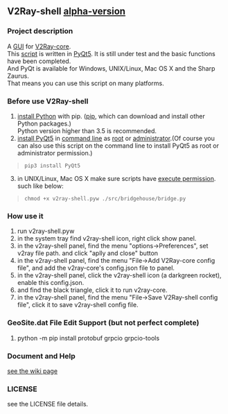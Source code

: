 ## V2Ray-shell [alpha-version](https://en.wiktionary.org/wiki/alpha_version)

### Project description
   A [GUI](https://en.wikipedia.org/wiki/Graphical_user_interface) for [V2Ray-core](https://github.com/v2ray/v2ray-core).<br>
   This [script](https://en.wikipedia.org/wiki/Scripting_language) is written in [PyQt5](https://www.riverbankcomputing.com/software/pyqt/intro). It is still under test and the basic functions have been completed.<br>And PyQt is available for Windows, UNIX/Linux, Mac OS X and the Sharp Zaurus.<br>That means you can use this script on many platforms.
   
### Before use V2Ray-shell
   1. [install Python](https://tutorial.djangogirls.org/en/python_installation/) with pip. ([pip](https://pip.pypa.io/en/stable/), which can download and install other Python packages.) <br>Python version higher than 3.5 is recommended.
   2. [install PyQt5](http://pyqt.sourceforge.net/Docs/PyQt5/installation.html) in [command line](https://tutorial.djangogirls.org/en/intro_to_command_line/) as [root](http://www.linfo.org/root.html) or [administrator](https://technet.microsoft.com/en-us/library/cc947813%28v%3Dws.10%29.aspx).(Of course you can also use this script on the command line to install PyQt5 as root or administrator permission.)
   > `pip3 install PyQt5`
   3. in UNIX/Linux, Mac OS X make sure scripts have [execute permission](https://superuser.com/questions/117704/what-does-the-execute-permission-do). such like below: 
   > `chmod +x v2ray-shell.pyw ./src/bridgehouse/bridge.py`

### How use it
   1. run v2ray-shell.pyw
   2. in the system tray find v2ray-shell icon, right click show panel.
   3. in the v2ray-shell panel, find the menu "options->Preferences", set v2ray file path. and click "aplly and close" button
   4. in the v2ray-shell panel, find the menu "File->Add V2Ray-core config file", and add the v2ray-core's config.json file to panel.
   5. in the v2ray-shell panel, click the v2ray-shell icon (a darkgreen rocket), enable this config.json.
   6. and find the black triangle, click it to run v2ray-core.
   7. in the v2ray-shell panel, find the menu "File->Save V2Ray-shell config file", click it to save v2ray-shell config file.
   
### GeoSite.dat File Edit Support (but not perfect complete)
   1. python -m pip install protobuf grpcio grpcio-tools 
   
### Document and Help
[see the wiki page](https://github.com/v2ray/V2Ray-shell_alpha/wiki/%E5%B8%AE%E5%8A%A9%E6%96%87%E6%A1%A3)

### LICENSE
see the LICENSE file details.